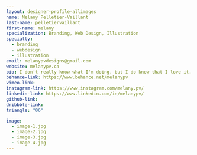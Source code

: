 ```yaml
---
layout: designer-profile-allimages
name: Melany Pelletier-Vaillant
last-name: pelletiervaillant
first-name: melany
specialization: Branding, Web Design, Illustration
specialty:
  - branding
  - webdesign
  - illustration
email: melanypvdesigns@gmail.com
website: melanypv.ca
bio: I don't really know what I'm doing, but I do know that I love it.
behance-link: https://www.behance.net/melanypv
vimeo-link:
instagram-link: https://www.instagram.com/melany.pv/
linkedin-link: https://www.linkedin.com/in/melanypv/
github-link:
dribbble-link:
triangle: "06"

image:
  - image-1.jpg
  - image-2.jpg
  - image-3.jpg
  - image-4.jpg
---
```

